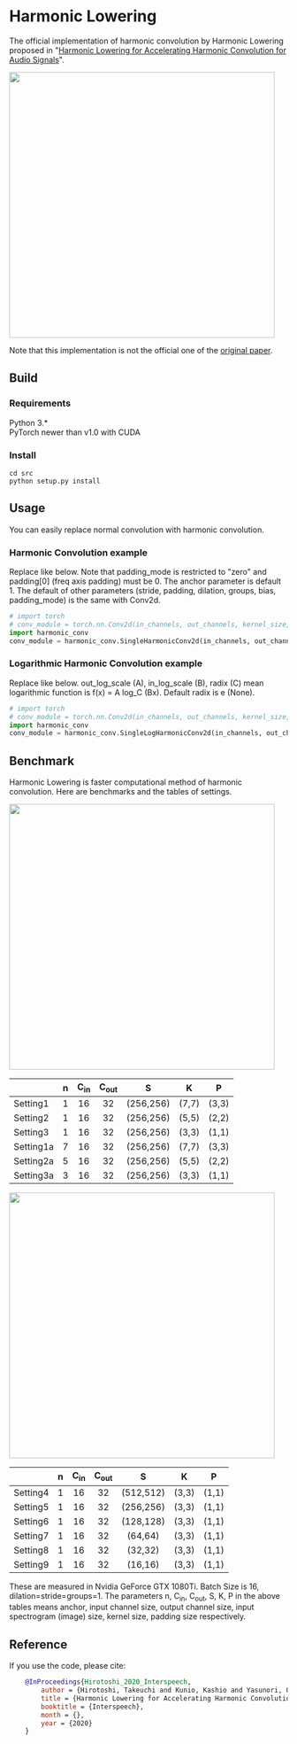# Harmonic Lowering

The official implementation of harmonic convolution by Harmonic Lowering proposed in "[Harmonic Lowering for Accelerating Harmonic Convolution for Audio Signals](https://google.com)".

<img src="https://github.com/taketakeseijin/HarmonicLowering/blob/master/figs/HarmonicLowering.png" width="480">

Note that this implementation is not the official one of the [original paper](http://dap.csail.mit.edu/).
## Build
### Requirements
Python 3.*  
PyTorch newer than v1.0 with CUDA
### Install

```shell
cd src
python setup.py install
```

## Usage
You can easily replace normal convolution with harmonic convolution.
### Harmonic Convolution example
Replace like below. 
Note that padding_mode is restricted to "zero" and padding[0] (freq axis padding) must be 0.
The anchor parameter is default 1.  The default of other parameters (stride, padding, dilation, groups, bias, padding_mode) is the same with Conv2d.

```python
# import torch
# conv_module = torch.nn.Conv2d(in_channels, out_channels, kernel_size, stride, padding, dilation, groups, bias, padding_mode)
import harmonic_conv
conv_module = harmonic_conv.SingleHarmonicConv2d(in_channels, out_channels, kernel_size, anchor=1, stride, padding=(0,padding[1]), dilation, groups, bias, padding_mode="zero")
```
### Logarithmic Harmonic Convolution example
Replace like below. 
out_log_scale (A), in_log_scale (B), radix (C) mean logarithmic function is f(x) = A log_C (Bx).
Default radix is e (None).

```python
# import torch
# conv_module = torch.nn.Conv2d(in_channels, out_channels, kernel_size, stride, padding, dilation, groups, bias, padding_mode)
import harmonic_conv
conv_module = harmonic_conv.SingleLogHarmonicConv2d(in_channels, out_channels, kernel_size, out_log_scale=1000, in_log_scale=0.001, radix=None anchor=1, stride, padding=(0,padding[1]), dilation, groups, bias, padding_mode="zero")
```



## Benchmark

Harmonic Lowering is faster computational method of harmonic convolution.
Here are benchmarks and the tables of settings.

<img src="https://github.com/taketakeseijin/HarmonicLowering/blob/master/figs/runtime1.png" width="480">

| | n | C<sub>in</sub> | C<sub>out</sub> | S | K | P | 
|:--|:-:|:-:|:-:|:-:|:-:|:-:| 
|Setting1|1|16|32|(256,256)|(7,7)|(3,3)|
|Setting2 |1|16|32|(256,256)|(5,5)|(2,2)|
|Setting3 |1|16|32|(256,256)|(3,3)|(1,1)|
|Setting1a |7|16|32|(256,256)|(7,7)|(3,3)|
|Setting2a |5|16|32|(256,256)|(5,5)|(2,2)|
|Setting3a |3|16|32|(256,256)|(3,3)|(1,1)|

<img src="https://github.com/taketakeseijin/HarmonicLowering/blob/master/figs/runtime2.png" width="480">

| | n | C<sub>in</sub> | C<sub>out</sub> | S | K | P | 
|:--|:-:|:-:|:-:|:-:|:-:|:-:| 
|Setting4 |1|16|32|(512,512)|(3,3)|(1,1)|
|Setting5 |1|16|32|(256,256)|(3,3)|(1,1)|
|Setting6 |1|16|32|(128,128)|(3,3)|(1,1)|
|Setting7 |1|16|32|(64,64)|(3,3)|(1,1)|
|Setting8 |1|16|32|(32,32)|(3,3)|(1,1)|
|Setting9 |1|16|32|(16,16)|(3,3)|(1,1)|

These are measured in Nvidia GeForce GTX 1080Ti.
Batch Size is 16, dilation=stride=groups=1.
The parameters n, C<sub>in</sub>, C<sub>out</sub>, S, K, P in the above tables means anchor, input channel size, output channel size, input spectrogram (image) size, kernel size, padding size respectively.

## Reference

If you use the code, please cite:

```bibtex
    @InProceedings{Hirotoshi_2020_Interspeech,
        author = {Hirotoshi, Takeuchi and Kunio, Kashio and Yasunori, Ohishi and Hiroshi, Saruwatari},
        title = {Harmonic Lowering for Accelerating Harmonic Convolution for Audio Signals},
        booktitle = {Interspeech},
        month = {},
        year = {2020}
    }
```
